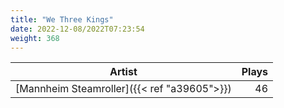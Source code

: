 ```yaml
---
title: "We Three Kings"
date: 2022-12-08/2022T07:23:54
weight: 368
---
```




 Artist | Plays 
----- | -----:
[Mannheim Steamroller]({{< ref "a39605">}}) | 46
